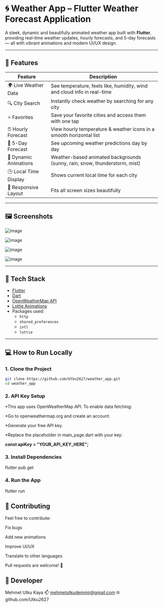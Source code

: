 # 🌀 Weather App – Flutter Weather Forecast Application

A sleek, dynamic and beautifully animated weather app built with **Flutter**, providing real-time weather updates, hourly forecasts, and 5-day forecasts — all with vibrant animations and modern UI/UX design.

---

## 🚀 Features

| Feature                  | Description                                                                 |
|--------------------------|-----------------------------------------------------------------------------|
| 🌍 Live Weather Data      | See temperature, feels like, humidity, wind and cloud info in real-time     |
| 🔍 City Search           | Instantly check weather by searching for any city                           |
| ⭐ Favorites             | Save your favorite cities and access them with one tap                      |
| ⏰ Hourly Forecast       | View hourly temperature & weather icons in a smooth horizontal list         |
| 📅 5-Day Forecast        | See upcoming weather predictions day by day                                 |
| 🎨 Dynamic Animations    | Weather-based animated backgrounds (sunny, rain, snow, thunderstorm, mist)  |
| 🕒 Local Time Display    | Shows current local time for each city                                      |
| 📱 Responsive Layout     | Fits all screen sizes beautifully                                           |

---

## 🖼️ Screenshots
![image](https://github.com/user-attachments/assets/dab98dea-3937-4f04-90a8-d3d7f56ba022)

![image](https://github.com/user-attachments/assets/b58b7694-6952-4469-a8db-c54b843ec651)

![image](https://github.com/user-attachments/assets/6b43b322-6c83-4977-a821-6c8d679505be)

![image](https://github.com/user-attachments/assets/393660f6-17b5-4a89-9deb-894442a3bf0b)

---

## 🧩 Tech Stack

- [Flutter](https://flutter.dev/)
- [Dart](https://dart.dev/)
- [OpenWeatherMap API](https://openweathermap.org/)
- [Lottie Animations](https://lottiefiles.com/)
- Packages used:
  - `http`
  - `shared_preferences`
  - `intl`
  - `lottie`

---

## 💻 How to Run Locally

### 1. Clone the Project

```bash
git clone https://github.com/Utku2627/weather_app.git
cd weather_app

```

### 2. API Key Setup

*This app uses OpenWeatherMap API. To enable data fetching:

*Go to openweathermap.org and create an account.

*Generate your free API key.

*Replace the placeholder in main_page.dart with your key:

**const apiKey = "YOUR_API_KEY_HERE";**

### 3. Install Dependencies

flutter pub get

### 4. Run the App

flutter run

## 🧠 Contributing
Feel free to contribute:

Fix bugs

Add new animations

Improve UI/UX

Translate to other languages

Pull requests are welcome! 🙌

## 👤 Developer
Mehmet Utku Kaya
📫 mehmetutkudemmir@gmail.com
🌐 github.com/Utku2627

